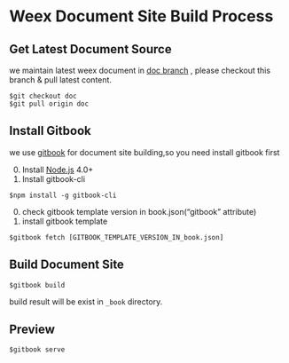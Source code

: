 # Weex Document Site Build Process

## Get Latest Document Source
we maintain latest weex document in [doc branch](https://github.com/alibaba/weex/tree/doc) , please checkout this branch & pull latest content.      

```shell
$git checkout doc
$git pull origin doc
```

## Install Gitbook
we use [gitbook](https://github.com/GitbookIO/gitbook) for document site building,so you need install gitbook first

0. Install [Node.js](http://nodejs.org/) 4.0+
0. Install gitbook-cli
    
```shell
$npm install -g gitbook-cli
```
0. check gitbook template version in book.json(“gitbook” attribute)
0. install gitbook template

```
$gitbook fetch [GITBOOK_TEMPLATE_VERSION_IN_book.json]
```

## Build Document Site
```
$gitbook build
```
build result will be exist in `_book` directory.

## Preview
```
$gitbook serve
```
